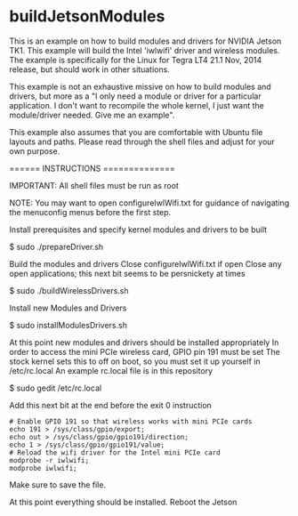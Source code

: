 buildJetsonModules
==================

This is an example on how to build modules and drivers for NVIDIA Jetson TK1.
This example will build the Intel 'iwlwifi' driver and wireless modules.
The example is specifically for the Linux for Tegra LT4 21.1 Nov, 2014 release, but should work in other situations.

This example is not an exhaustive missive on how to build modules and drivers, but more as a "I only need a module or driver for a particular application. I don't want to recompile the whole kernel, I just want the module/driver needed. Give me an example".

This example also assumes that you are comfortable with Ubuntu file layouts and paths. 
Please read through the shell files and adjust for your own purpose.

====== INSTRUCTIONS ==============

IMPORTANT: All shell files must be run as root

NOTE: You may want to open configureIwlWifi.txt for guidance of navigating the menuconfig menus before the first step.

Install prerequisites and specify kernel modules and drivers to be built

$ sudo ./prepareDriver.sh

Build the modules and drivers
Close configureIwlWifi.txt if open
Close any open applications; this next bit seems to be persnickety at times

$ sudo ./buildWirelessDrivers.sh

Install new Modules and Drivers

$ sudo installModulesDrivers.sh

At this point new modules and drivers should be installed appropriately
In order to access the mini PCIe wireless card, GPIO pin 191 must be set
The stock kernel sets this to off on boot, so you must set it up yourself in /etc/rc.local
An example rc.local file is in this repository

$ sudo gedit /etc/rc.local

Add this next bit at the end before the exit 0 instruction

```
# Enable GPIO 191 so that wireless works with mini PCIe cards
echo 191 > /sys/class/gpio/export;
echo out > /sys/class/gpio/gpio191/direction;
echo 1 > /sys/class/gpio/gpio191/value;
# Reload the wifi driver for the Intel mini PCIe card
modprobe -r iwlwifi;
modprobe iwlwifi;
```

Make sure to save the file.

At this point everything should be installed. Reboot the Jetson


